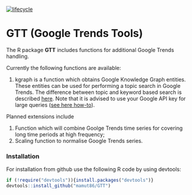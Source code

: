 [![lifecycle](https://img.shields.io/badge/lifecycle-experimental-orange.svg)](https://www.tidyverse.org/lifecycle/#experimental)

# GTT (Google Trends Tools)
The R package __GTT__ includes functions for additional Google Trends handling.

Currently the following functions are available:

1. kgraph is a function which obtains Google Knowledge Graph entities. These entities can be used for performing a topic search in Google Trends. The difference between topic and keyword based search is described [here](https://support.google.com/trends/answer/4359550). Note that it is advised to use your Google API key for large queries ([see here how-to](https://developers.google.com/knowledge-graph/how-tos/authorizing)).

Planned extensions include
1. Function which will combine Goolge Trends time series for covering long time periods at high frequency;
2. Scaling function to normalise Google Trends series.


### Installation
For installation from github use the following R code by using devtools:
```r
if (!require("devtools")){install.packages("devtools")}
devtools::install_github("mamut86/GTT")
```
